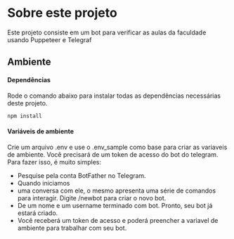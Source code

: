 # Sobre este projeto

Este projeto consiste em um bot para verificar as aulas da faculdade usando Puppeteer e Telegraf

## Ambiente
#### Dependências
Rode o comando abaixo para instalar todas as dependências necessárias deste projeto.
~~~
npm install
~~~
#### Variáveis de ambiente
Crie um arquivo .env e use o .env_sample como base para criar as variaveis de ambiente.
Você precisará de um token de acesso do bot do telegram. Para fazer isso, é muito simples:
* Pesquise pela conta BotFather no Telegram.
* Quando iniciamos 
* uma conversa com ele, o mesmo apresenta uma série de comandos para interagir. Digite /newbot para criar o novo bot.
* De um nome e um username terminado com bot. Pronto, seu bot já estará criado.
* Você receberá um token de acesso e poderá preencher a variavel de ambiente para trabalhar com seu bot.